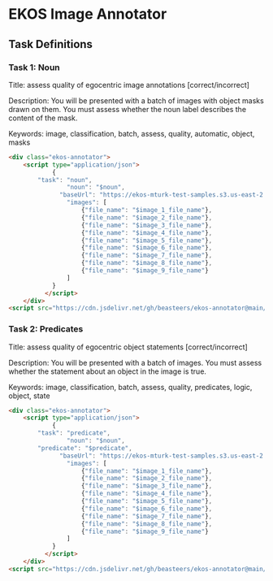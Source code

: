 # EKOS Image Annotator

## Task Definitions

### Task 1: Noun

Title: assess quality of egocentric image annotations [correct/incorrect]

Description: You will be presented with a batch of images with object masks drawn on them. You must assess whether the noun label describes the content of the mask.

Keywords: image, classification, batch, assess, quality, automatic, object, masks

```html
<div class="ekos-annotator">
	<script type="application/json">
			{
        "task": "noun",
				"noun": "$noun",
			  "baseUrl": "https://ekos-mturk-test-samples.s3.us-east-2.amazonaws.com/frames",
				"images": [
					{"file_name": "$image_1_file_name"},
					{"file_name": "$image_2_file_name"},
					{"file_name": "$image_3_file_name"},
					{"file_name": "$image_4_file_name"},
					{"file_name": "$image_5_file_name"},
					{"file_name": "$image_6_file_name"},
					{"file_name": "$image_7_file_name"},
					{"file_name": "$image_8_file_name"},
					{"file_name": "$image_9_file_name"}
				]
			}
		  </script>
	</div>
<script src="https://cdn.jsdelivr.net/gh/beasteers/ekos-annotator@main/build/bundle.js" data-mount-in=".ekos-annotator" type="text/javascript"></script>
```

### Task 2: Predicates

Title: assess quality of egocentric object statements [correct/incorrect]

Description: You will be presented with a batch of images. You must assess whether the statement about an object in the image is true.

Keywords: image, classification, batch, assess, quality, predicates, logic, object, state

```html
<div class="ekos-annotator">
	<script type="application/json">
			{
        "task": "predicate",
				"noun": "$noun",
        "predicate": "$predicate",
			  "baseUrl": "https://ekos-mturk-test-samples.s3.us-east-2.amazonaws.com/frames",
				"images": [
					{"file_name": "$image_1_file_name"},
					{"file_name": "$image_2_file_name"},
					{"file_name": "$image_3_file_name"},
					{"file_name": "$image_4_file_name"},
					{"file_name": "$image_5_file_name"},
					{"file_name": "$image_6_file_name"},
					{"file_name": "$image_7_file_name"},
					{"file_name": "$image_8_file_name"},
					{"file_name": "$image_9_file_name"}
				]
			}
		  </script>
	</div>
<script src="https://cdn.jsdelivr.net/gh/beasteers/ekos-annotator@main/build/bundle.js" data-mount-in=".ekos-annotator" type="text/javascript"></script>
```